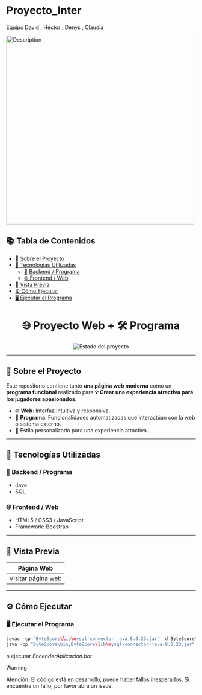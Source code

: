 # Proyecto_Inter
Equipo David , Hector , Denys , Claudia

<img src="./Logo/Wlogo.jpeg" alt="Description" width="500" height="500">

## 📚 Tabla de Contenidos

- [🧠 Sobre el Proyecto](#-sobre-el-proyecto)
- [🚀 Tecnologías Utilizadas](#-tecnologías-utilizadas)
  - [🔧 Backend / Programa](#-backend--programa)
  - [🌐 Frontend / Web](#-frontend--web)
- [🌈 Vista Previa](#-vista-previa)
- [⚙️ Cómo Ejecutar](#️-cómo-ejecutar)
- [🖥️ Ejecutar el Programa](#️-ejecutar-el-programa)


<h1 align="center">🌐 Proyecto Web + 🛠️ Programa</h1>

<p align="center">
  <img src="https://img.shields.io/badge/Estado-En%20Desarrollo-blue" alt="Estado del proyecto">
</p>

---

## 🧠 Sobre el Proyecto

Este repositorio contiene tanto **una página web moderna** como un **programa funcional** realizado para **💡 Crear una experiencia atractiva para los jugadores apasionados**.

- 🌐 **Web**: Interfaz intuitiva y responsiva.
- 🧩 **Programa**: Funcionalidades automatizadas que interactúan con la web o sistema externo.
- 🎨 Estilo personalizado para una experiencia atractiva.

---

## 🚀 Tecnologías Utilizadas

### 🔧 Backend / Programa
- Java
- SQL 

### 🌐 Frontend / Web
- HTML5 / CSS3 / JavaScript 
- Framework: Boostrap

---

## 🌈 Vista Previa

| Página Web | 
|------------|
| [Visitar página web](https://david1daw.neocities.org/)| 

---

## ⚙️ Cómo Ejecutar

### 🖥️ Ejecutar el Programa

```java
javac -cp "ByteScore\lib\mysql-connector-java-8.0.23.jar" -d ByteScore\bin ByteScore\db\*.java ByteScore\clases\*.java
java -cp "ByteScore\bin;ByteScore\lib\mysql-connector-java-8.0.23.jar" clases.Main
```
o ejecutar *EncenderAplicacion.bat*

> [!WARNING]  
> Atención: El código está en desarrollo, puede haber fallos inesperados. Si encuentra un fallo, por favor abra un issue.
